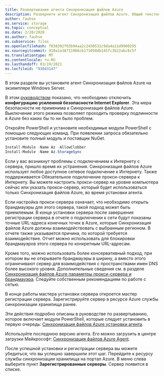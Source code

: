 ```yaml
---
title: Развертывание агента Синхронизация файлов Azure
description: Разверните агент Синхронизация файлов Azure. Общий текстовый блок, совместно используемый в документах миграции.
author: fauhse
ms.service: storage
ms.topic: conceptual
ms.date: 2/20/2020
ms.author: fauhse
ms.subservice: files
ms.openlocfilehash: f038392f03b94aa2c2450531c9da4a11d9900295
ms.sourcegitcommit: 910a1a38711966cb171050db245fc3b22abc8c5f
ms.translationtype: MT
ms.contentlocale: ru-RU
ms.lasthandoff: 03/19/2021
ms.locfileid: "93043147"
---
```

В этом разделе вы установите агент Синхронизация файлов Azure на экземпляре Windows Server.

В этом [руководством](../articles/storage/files/storage-sync-files-deployment-guide.md) показано, что необходимо отключить **конфигурацию усиленной безопасности Internet Explorer**. Эта мера безопасности не применима к Синхронизация файлов Azure. Выключение этого режима позволяет проходить проверку подлинности в Azure без каких бы то ни было проблем.

Откройте PowerShell и установите необходимые модули PowerShell с помощью следующих команд. При появлении запроса обязательно установите полный модуль и поставщик NuGet.

```powershell
Install-Module -Name Az -AllowClobber
Install-Module -Name Az.StorageSync
```

Если у вас возникнут проблемы с подключением к Интернету с сервера, пришло время их устранения. Синхронизация файлов Azure использует любое доступное сетевое подключение к Интернету. Также поддерживается Обязательное подключение прокси-сервера к Интернету. Вы можете настроить прокси-сервер на уровне компьютера сейчас или указать прокси-сервер, который будет использоваться только Синхронизация файлов Azure, во время установки агента.

Если настройка прокси-сервера означает, что необходимо открыть брандмауэры для этого сервера, такой подход может быть приемлемым. В конце установки сервера после завершения регистрации сервера в отчете о подключении к сети будут показаны точные URL-адреса конечных точек в Azure, которые Синхронизация файлов Azure должны взаимодействовать с выбранным регионом. В отчете также указывается причина, по которой требуется взаимодействие. Отчет можно использовать для блокировки брандмауэров этого сервера по конкретным URL-адресам.

Кроме того, можно использовать более консервативный подход, при котором вы не открываете брандмауэры в ширину, а вместо этого ограничивают сервер для взаимодействия с пространствами имен DNS более высокого уровня. Дополнительные сведения см. в разделе [Синхронизация файлов Azure параметры прокси-сервера и брандмауэра](../articles/storage/files/storage-sync-files-firewall-and-proxy.md). Следуйте собственным рекомендациям по работе с сетью.

В конце работы мастера установки сервера откроется мастер регистрации сервера. Зарегистрируйте сервер в ресурсе Azure службы синхронизации хранилища ранее.

Эти действия подробно описаны в руководстве по развертыванию, которое включает модули PowerShell, которые следует установить в первую очередь: [Синхронизация файлов Azure установки агента](../articles/storage/files/storage-sync-files-deployment-guide.md).

Используйте последнюю версию агента. Его можно загрузить в центре загрузки Майкрософт: [Синхронизация файлов Azure Agent](https://aka.ms/AFS/agent "Скачивание агента Синхронизация файлов Azure").

После успешной установки и регистрации сервера вы можете убедиться, что вы успешно завершили этот шаг. Перейдите к ресурсу службы синхронизации хранилища на портал Azure. В меню слева выберите пункт **Зарегистрированные серверы**. Сервер появится в списке.
